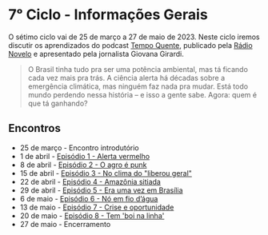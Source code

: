 # 7ᵒ Ciclo - Informações Gerais

O sétimo ciclo vai de 25 de março a 27 de maio de 2023. Neste ciclo iremos discutir os aprendizados do podcast [Tempo Quente](https://radionovelo.com.br/originais/tempoquente/), publicado pela [Rádio Novelo](https://radionovelo.com.br/) e apresentado pela jornalista Giovana Girardi.

> O Brasil tinha tudo pra ser uma potência ambiental, mas tá ficando cada vez mais pra trás. A ciência alerta há décadas sobre a emergência climática, mas ninguém faz nada pra mudar. Está todo mundo perdendo nessa história – e isso a gente sabe. Agora: quem é que tá ganhando?


## Encontros

- 25 de março - Encontro introdutório
- 1 de abril - [Episódio 1 - Alerta vermelho](https://radionovelo.com.br/originais/tempoquente/alerta-vermelho/)
- 8 de abril - [Episódio 2 - O agro é punk](https://radionovelo.com.br/originais/tempoquente/o-agro-e-punk/)
- 15 de abril - [Episódio 3 - No clima do "liberou geral"](https://radionovelo.com.br/originais/tempoquente/)
- 22 de abril - [Episódio 4 - Amazônia sitiada](https://radionovelo.com.br/originais/tempoquente/amazonia-sitiada/)
- 29 de abril - [Episódio 5 - Era uma vez em Brasília](https://radionovelo.com.br/originais/tempoquente/era-uma-vez-em-brasilia/)
- 6 de maio - [Episódio 6 - Nó em fio d’água](https://radionovelo.com.br/originais/tempoquente/no-em-fio-dagua/)
- 13 de maio - [Episódio 7 - Crise e oportunidade](https://radionovelo.com.br/originais/tempoquente/crise-e-oportunidade/)
- 20 de maio - [Episódio 8 - Tem 'boi na linha'](https://radionovelo.com.br/originais/tempoquente/tem-boi-na-linha/)
- 27 de maio - Encerramento